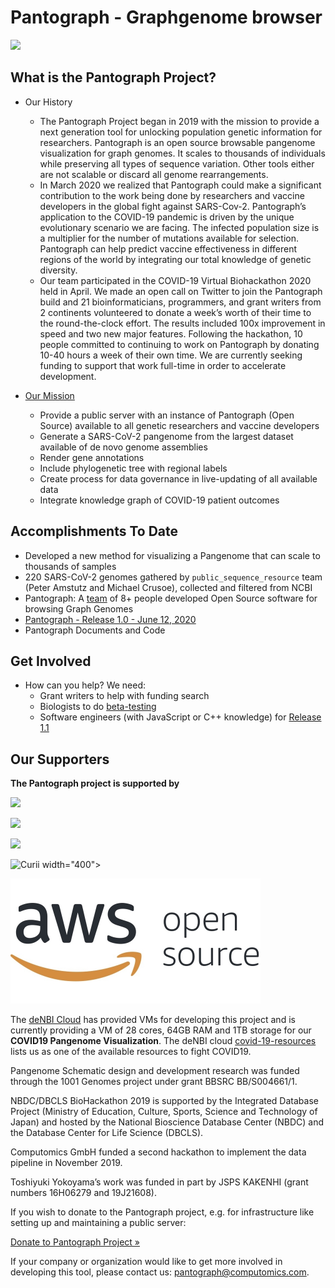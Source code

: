 # Pantograph - Graphgenome browser

![](img/pantograph.png)


## What is the Pantograph Project?

* Our History

    * The Pantograph Project began in 2019 with the mission to provide a next generation tool for unlocking population genetic information for researchers. Pantograph is an open source browsable pangenome visualization for graph genomes. It scales to thousands of individuals while preserving all types of sequence variation. Other tools either are not scalable or discard all genome rearrangements. 
    * In March 2020 we realized that Pantograph could make a significant contribution to the work being done by researchers and vaccine developers in the global fight against SARS-Cov-2. Pantograph’s application to the COVID-19 pandemic is driven by the unique evolutionary scenario we are facing. The infected population size is a multiplier for the number of mutations available for selection. Pantograph can help predict vaccine effectiveness in different regions of the world by integrating our total knowledge of genetic diversity.
    * Our team participated in the COVID-19 Virtual Biohackathon 2020 held in April. We made an open call on Twitter to join the Pantograph build and 21 bioinformaticians, programmers, and grant writers from 2 continents volunteered to donate a week’s worth of their time to the round-the-clock effort. The results included 100x improvement in speed and two new major features. Following the hackathon, 10 people committed to continuing to work on Pantograph by donating 10-40 hours a week of their own time. We are currently seeking funding to support that work full-time in order to accelerate development.


* [Our Mission](mission)

    * Provide a public server with an instance of Pantograph (Open Source) available to all genetic researchers and vaccine developers
    * Generate a SARS-CoV-2 pangenome from the largest dataset available of de novo genome assemblies
    * Render gene annotations 
    * Include phylogenetic tree with regional labels
    * Create process for data governance in live-updating of all available data
    * Integrate knowledge graph of COVID-19 patient outcomes


## Accomplishments To Date
* Developed a new method for visualizing a Pangenome that can scale to thousands of samples
* 220 SARS-CoV-2 genomes gathered by `public_sequence_resource` team (Peter Amstutz and Michael Crusoe), collected and filtered from NCBI
* Pantograph: A [team](team) of 8+ people developed Open Source software for browsing Graph Genomes
* [Pantograph - Release 1.0 - June 12, 2020](release_1_0)
* Pantograph Documents and Code


## Get Involved

* How can you help? We need:
    * Grant writers to help with funding search
    * Biologists to do [beta-testing](betatest)
    * Software engineers (with JavaScript or C++ knowledge) for [Release 1.1](release_1_1)


## Our Supporters

<p><strong>The Pantograph project is supported by</strong>
<p>
    <img src="img/ZIM.jpg">
</p>


<p>
    <img src="img/GermanNetworkForBioInformatics1.jpg" width="400">
</p>

<p>
    <img src="img/BBSRC.png" width="400">
</p>

<p>
    <img src="logo.ai.svg" alt="Curii"> width="400">
</p>

<p>
    <img src="img/AWS.jpg" width="400">
</p>

<p>
    The <a href="https://www.denbi.de/cloud">deNBI Cloud</a> has provided VMs for developing this project and is currently providing a VM of 28 cores, 64GB RAM and 1TB storage for our <strong>COVID19 Pangenome Visualization</strong>.
    The deNBI cloud <a href="https://cloud.denbi.de/covid-19-resources/">covid-19-resources</a> lists us as one of the available resources to fight COVID19.
</p>


<p>Pangenome Schematic design and development research was funded through the 1001 Genomes project under grant BBSRC BB/S004661/1.
</p>


<p>NBDC/DBCLS BioHackathon 2019 is supported by the Integrated Database Project (Ministry of Education, Culture, Sports, Science and Technology of Japan) and hosted by the National Bioscience Database Center (NBDC) and the Database Center for Life Science (DBCLS).
</p>


<p>Computomics GmbH funded a second hackathon to implement the data pipeline in November 2019.
</p>


<p>Toshiyuki Yokoyama’s work was funded in part by JSPS KAKENHI (grant numbers 16H06279 and 19J21608).
</p>


<p>If you wish to donate to the Pantograph project, e.g. for
    infrastructure like setting up and maintaining a public server:
</p>
<p>
    <a class="btn btn-primary btn-lg" href="https://paypal.me/Computomics" rel="noopener noreferrer" target="_blank" role="button">Donate to Pantograph Project &raquo;</a>
</p>

<p>If your company or organization would like to get more involved in developing this tool,
    please contact us: <a href="mailto: pantograph@computomics.com">pantograph@computomics.com</a>.
</p>
